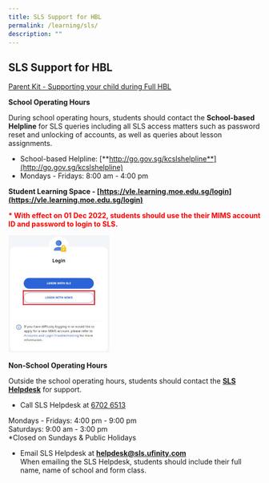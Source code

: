 ```yaml
---
title: SLS Support for HBL
permalink: /learning/sls/
description: ""
---
```

## SLS Support for HBL

[Parent Kit - Supporting your child during Full HBL](/files/Parent%20Kit%20-%20Supporting%20your%20child%20during%20Full%20HBL.pdf)

**School Operating Hours**

During school operating hours, students should contact the **School-based Helpline** for SLS queries including all SLS access matters such as password reset and unlocking of accounts, as well as queries about lesson assignments.

*   School-based Helpline: [**http://go.gov.sg/kcslshelpline**](http://go.gov.sg/kcslshelpline)
*   Mondays - Fridays: 8:00 am - 4:00 pm

**Student Learning Space - [https://vle.learning.moe.edu.sg/login](https://vle.learning.moe.edu.sg/login)**

**<span style="color: red"> * With effect on 01 Dec 2022, students should use the their MIMS account ID and password to login to SLS.</span>**

<img src="/images/SLS_MIMS(1).jpg" style="width:40%">

**Non-School Operating Hours**

Outside the school operating hours, students should contact the **<u>SLS Helpdesk</u>** for support.  

*   Call SLS Helpdesk at <u>6702 6513</u>

Mondays - Fridays: 4:00 pm - 9:00 pm  
Saturdays: 9:00 am - 3:00 pm  
\*Closed on Sundays & Public Holidays

*   Email SLS Helpdesk at [**helpdesk@sls.ufinity.com**](mailto:helpdesk@sls.ufinity.com)<br>
When emailing the SLS Helpdesk, students should include their full name, name of school and form class.
